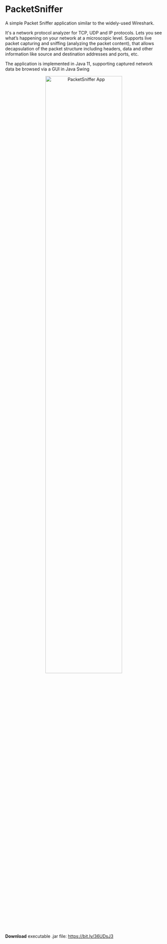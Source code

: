 # PacketSniffer

A simple Packet Sniffer application similar to the widely-used Wireshark.

It's a network protocol analyzer for TCP, UDP and IP protocols. Lets you see what’s happening on your network at a microscopic level. Supports live packet capturing and sniffing (analyzing the packet content), that allows decapsulation of the packet structure including headers, data and other information like source and destination addresses and ports, etc.

The application is implemented in Java 11, supporting captured network data be browsed via a GUI in Java Swing<br/>

<p align="center">
<img src="https://i.imgur.com/OAl72hc.png" width ="70%" alt="PacketSniffer App">
</p>

<b>Download</b> executable .jar file: https://bit.ly/36UDsJ3

